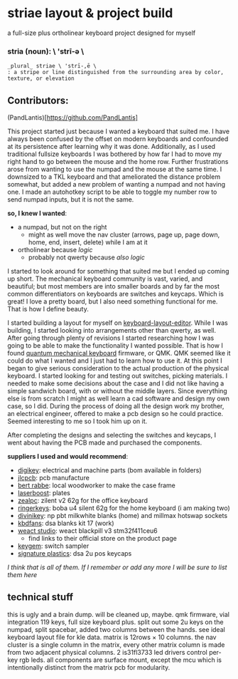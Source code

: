 # striae layout & project build
a full-size plus ortholinear keyboard project designed for myself

### stria (noun): \ 'strī-ə \
	_plural_ striae \ 'strī-,ē \
	: a stripe or line distinguished from the surrounding area by color, texture, or elevation

## Contributors:
(PandLantis)[https://github.com/PandLantis]

This project started just because I wanted a keyboard that suited me. I have always been confused by the offset on modern keyboards and confounded at its persistence after learning why it was done. Additionally, as I used traditional fullsize keyboards I was bothered by how far I had to move my right hand to go between the mouse and the home row. Further frustrations arose from wanting to use the numpad and the mouse at the same time. I downsized to a TKL keyboard and that ameliorated the distance problem somewhat, but added a new problem of wanting a numpad and not having one. I made an autohotkey script to be able to toggle my number row to send numpad inputs, but it is not the same.

**so, I knew I wanted**:
- a numpad, but not on the right
	- might as well move the nav cluster (arrows, page up, page down, home, end, insert, delete) while I am at it
- ortholinear because _logic_
	- probably not qwerty because _also logic_

I started to look around for something that suited me but I ended up coming up short. The mechanical keyboard community is vast, varied, and beautiful; but most members are into smaller boards and by far the most common differentiators on keyboards are switches and keycaps. Which is great! I love a pretty board, but I also need something functional for me. That is how I define beauty.

I started building a layout for myself on [keyboard-layout-editor](http://www.keyboard-layout-editor.com). While I was building, I started looking into arrangements other than qwerty, as well. After going through plenty of revisions I started researching how I was going to be able to make the functionality I wanted possible. That is how I found [quantum mechanical keyboard](https://github.com/qmk/qmk_firmware) firmware, or QMK. QMK seemed like it could do what I wanted and I just had to learn how to use it. At this point I began to give serious consideration to the actual production of the physical keyboard. I started looking for and testing out switches, picking materials. I needed to make some decisions about the case and I did not like having a simple sandwich board, with or without the middle layers. Since everything else is from scratch I might as well learn a cad software and design my own case, so I did. During the process of doing all the design work my brother, an electrical engineer, offered to make a pcb design so he could practice. Seemed interesting to me so I took him up on it.

After completing the designs and selecting the switches and keycaps, I went about having the PCB made and purchased the components.

**suppliers I used and would recommend**:
- [digikey](https://www.digikey.com): electrical and machine parts (bom available in folders)
- [jlcpcb](https://jlcpcb.com): pcb manufacture
- [bert rabbe](http://beraht.com/index.html): local woodworker to make the case frame
- [laserboost](https://www.laserboost.com): plates
- [zealpc](https://zealpc.net): zilent v2 62g for the office keyboard
- [ringerkeys](https://ringerkeys.com): boba u4 silent 62g for the home keyboard (i am making two)
- [divinikey](https://divinikey.com): np pbt milkwhite blanks (home) and millmax hotswap sockets
- [kbdfans](https://kbdfans.com): dsa blanks kit 17 (work)
- [weact studio](https://github.com/WeActTC/MiniSTM32F4x1): weact blackpill v3 stm32f411ceu6
	- find links to their official store on the product page
- [keygem](https://keygem.store): switch sampler
- [signature plastics](https://pimpmykeyboard.com): dsa 2u pos keycaps

_I think that is all of them. If I remember or add any more I will be sure to list them here_

## technical stuff
this is ugly and a brain dump. will be cleaned up, maybe.
qmk firmware, vial integration
119 keys, full size keyboard plus. split out some 2u keys on the numpad, split spacebar, added two columns between the hands. see ideal keyboard layout file for kle data.
matrix is 12rows × 10 columns. the nav cluster is a single column in the matrix, every other matrix column is made from two adjacent physical columns.
2 is31fl3733 led drivers control per-key rgb leds.
all components are surface mount, except the mcu which is intentionally distinct from the matrix pcb for modularity.
